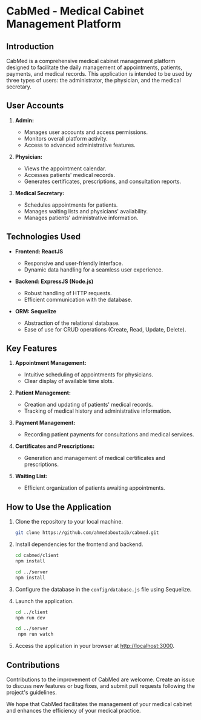 # CabMed - Medical Cabinet Management Platform

## Introduction
CabMed is a comprehensive medical cabinet management platform designed to facilitate the daily management of appointments, patients, payments, and medical records. This application is intended to be used by three types of users: the administrator, the physician, and the medical secretary.

## User Accounts
1. **Admin:**
   - Manages user accounts and access permissions.
   - Monitors overall platform activity.
   - Access to advanced administrative features.

2. **Physician:**
   - Views the appointment calendar.
   - Accesses patients' medical records.
   - Generates certificates, prescriptions, and consultation reports.

3. **Medical Secretary:**
   - Schedules appointments for patients.
   - Manages waiting lists and physicians' availability.
   - Manages patients' administrative information.

## Technologies Used
- **Frontend: ReactJS**
  - Responsive and user-friendly interface.
  - Dynamic data handling for a seamless user experience.

- **Backend: ExpressJS (Node.js)**
  - Robust handling of HTTP requests.
  - Efficient communication with the database.

- **ORM: Sequelize**
  - Abstraction of the relational database.
  - Ease of use for CRUD operations (Create, Read, Update, Delete).

## Key Features
1. **Appointment Management:**
   - Intuitive scheduling of appointments for physicians.
   - Clear display of available time slots.

2. **Patient Management:**
   - Creation and updating of patients' medical records.
   - Tracking of medical history and administrative information.

3. **Payment Management:**
   - Recording patient payments for consultations and medical services.

4. **Certificates and Prescriptions:**
   - Generation and management of medical certificates and prescriptions.

5. **Waiting List:**
   - Efficient organization of patients awaiting appointments.

## How to Use the Application
1. Clone the repository to your local machine.
   ```bash
   git clone https://github.com/ahmedaboutaib/cabmed.git
   ```

2. Install dependencies for the frontend and backend.
   ```bash
   cd cabmed/client
   npm install

   cd ../server
   npm install
   ```

3. Configure the database in the `config/database.js` file using Sequelize.

4. Launch the application.
   ```bash
   cd ../client
   npm run dev

   cd ../server
    npm run watch
   ```

5. Access the application in your browser at [http://localhost:3000](http://localhost:3000).

## Contributions
Contributions to the improvement of CabMed are welcome. Create an issue to discuss new features or bug fixes, and submit pull requests following the project's guidelines.

We hope that CabMed facilitates the management of your medical cabinet and enhances the efficiency of your medical practice.
